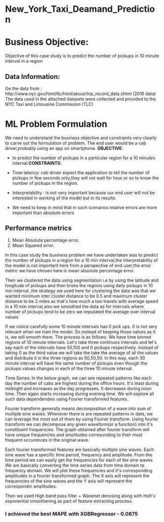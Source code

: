 # New_York_Taxi_Deamand_Prediction

# Business Objective:
Objective of this case study is to predict the number of pickups in 10 minute interval in a region 

## Data Information:
<p>
Ge the data from : http://www.nyc.gov/html/tlc/html/about/trip_record_data.shtml (2016 data)
The data used in the attached datasets were collected and provided to the NYC Taxi and Limousine Commission (TLC) 
</p>


# ML Problem Formulation
We need to understand the business objective and constraints very clearly to carve out the formulation of problem.
The end user would be a cab driver,probably using an app on smartphone.
__OBJECTIVE__:

-  to predict the number of pickups in a particular region for a 10 minutes interval 
__CONSTRAINTS__:

- Time latency: cab driver expect the application to tell the number of pickups in few seconds only,they will not wait for hour or so to know the number of pickups in the region.

- Interpretability : is not very important because our end user will not be interested in working of the model but in its results.

- We need to keep in mind that in such scenarios relative errors are more important than absolute errors
## Performance metrics
1. Mean Absolute percentage error.
2. Mean Squared error.

In this case study the business problem we have undertaken was to predict the number of pickups in a region for a 10 min interval,the interpretability of the model is not important here from a perspective of end user,the error metric we have chosen here is mean absolute percentage error.

Then we clustered the data using segmentation i.e by using the latitude and longitude of pickups and then broke the regions using daily pickups in 10 min interval ,the strategy we used here for clustering the data was that we wanted minimum inter cluster distance to be 0.5 and maximum cluster distance to be 2 miles as that's how much a taxi travels with average speed in a 10 min interval,also we smoothed the data as for intervals where number of pickups tend to be zero we imputated the average over interval values

If we notice carefully some 10 minute intervals has 0 pick ups. 0 is not very relevant when we train the model. So instead of keeping those values as it is, we will smooth them. The process is as follows. We have time binned regions of 10 minute intervals. Let's take three continuos intervals and let's say each of the intervals have 50,100 and 0 pickups respectively. Instead of taking 0 as the third value we will take the take the average of all the values and distribute it in the three regions as 50,50,50. In this way, each 30 minute interval will have the same number of pickups even though the pickups values changes in each of the three 10 minute interval.

Time Series: In the below graph, we can see repeated patterns like each day the number of cabs are highest during the office hours. It's least during midnight and increases as the day progresses. It decreases during noon time. Then again starts increasing during evening time. We will explore all such data dependendies using Fourier transformed features.

Fourier transform generally means decomposition of a wave into sum of multiple sine waves. Whenever there is are repeated patterns in data, we can leverage the most out of them by using Fourier transform. Using fourier transform we can decompose any given waveform(or a function) into it's constituent frequencies. The graph obtained after fourier transform will have unique frequencies and amplitudes corresonding to their most frequent occurences in the original wave.

Each fourier transformed features are basically multiple sine waves. Each sine wave has a specific time period, frequency and amplitude. From the time period we can easily get the frequencies for each of the sine waves. We are basically converting the time series data from time domain to frequency domain. We will plot these frequencies and it's corresponding amplitudes in a fourier transformed graph. The X axis will represent the frequencies of the sine waves and the Y axis will represent the correspondin amplitudes.

Then we used High band pass filter + Wavenet denosing along with Holt's exponential smoothening as part of feature extracting process.

### I achieved the best MAPE with XGBRegressor - 0.0875
